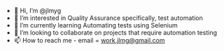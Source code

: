 - 👋 Hi, I’m @jlmyg
- 👀 I’m interested in Quality Assurance specifically, test automation
- 🌱 I’m currently learning Automating tests using Selenium
- 💞️ I’m looking to collaborate on projects that require automation testing
- 📫 How to reach me - email = work.jlmg@gmail.com

<!---
jlmyg/jlmyg is a ✨ special ✨ repository because its `README.md` (this file) appears on your GitHub profile.
You can click the Preview link to take a look at your changes.
--->
